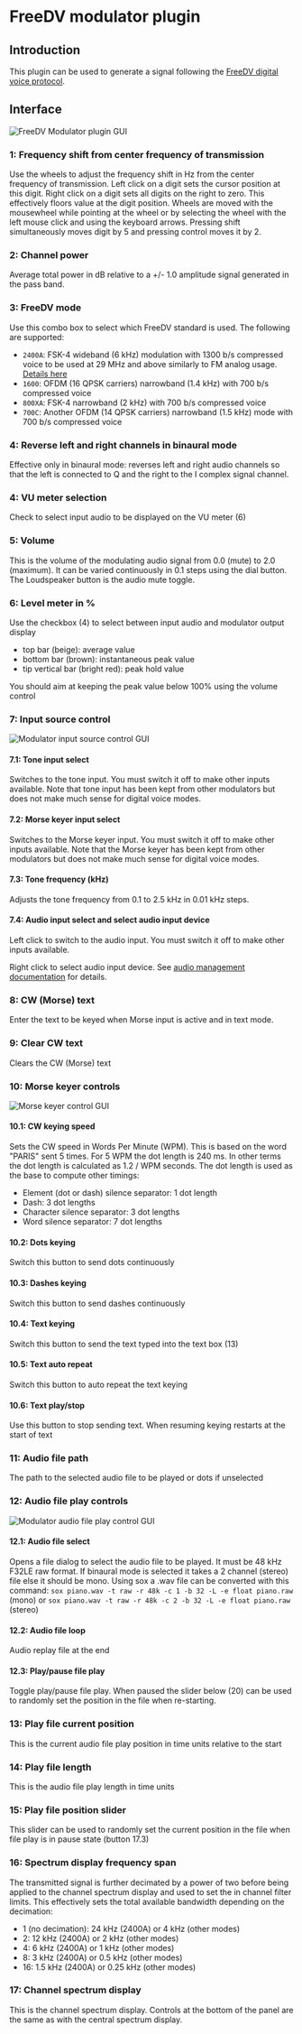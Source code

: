 <h1>FreeDV modulator plugin</h1>

<h2>Introduction</h2>

This plugin can be used to generate a signal following the [FreeDV digital voice protocol](https://freedv.org/).

<h2>Interface</h2>

![FreeDV Modulator plugin GUI](../../../doc/img/FreeDVMod_plugin.png)

<h3>1: Frequency shift from center frequency of transmission</h3>

Use the wheels to adjust the frequency shift in Hz from the center frequency of transmission. Left click on a digit sets the cursor position at this digit. Right click on a digit sets all digits on the right to zero. This effectively floors value at the digit position. Wheels are moved with the mousewheel while pointing at the wheel or by selecting the wheel with the left mouse click and using the keyboard arrows. Pressing shift simultaneously moves digit by 5 and pressing control moves it by 2.

<h3>2: Channel power</h3>

Average total power in dB relative to a +/- 1.0 amplitude signal generated in the pass band.

<h3>3: FreeDV mode</h3>

Use this combo box to select which FreeDV standard is used. The following are supported:

  - `2400A`: FSK-4 wideband (6 kHz) modulation with 1300 b/s compressed voice to be used at 29 MHz and above similarly to FM analog usage. [Details here](https://www.rowetel.com/?p=5119)
  - `1600`: OFDM (16 QPSK carriers) narrowband (1.4 kHz) with 700 b/s compressed voice
  - `800XA`: FSK-4 narrowband (2 kHz) with 700 b/s compressed voice
  - `700C`: Another OFDM (14 QPSK carriers) narrowband (1.5 kHz) mode with 700 b/s compressed voice

<h3>4: Reverse left and right channels in binaural mode</h3>

Effective only in binaural mode: reverses left and right audio channels so that the left is connected to Q and the right to the I complex signal channel. 

<h3>4: VU meter selection</h3>

Check to select input audio to be displayed on the VU meter (6)

<h3>5: Volume</h3>

This is the volume of the modulating audio signal from 0.0 (mute) to 2.0 (maximum). It can be varied continuously in 0.1 steps using the dial button. The Loudspeaker button is the audio mute toggle.

<h3>6: Level meter in %</h3>

Use the checkbox (4) to select between input audio and modulator output display

  - top bar (beige): average value
  - bottom bar (brown): instantaneous peak value
  - tip vertical bar (bright red): peak hold value

You should aim at keeping the peak value below 100% using the volume control

<h3>7: Input source control</h3>

![Modulator input source control GUI](../../../doc/img/ModControls.png)

<h4>7.1: Tone input select</h4>

Switches to the tone input. You must switch it off to make other inputs available. Note that tone input has been kept from other modulators but does not make much sense for digital voice modes.

<h4>7.2: Morse keyer input select</h4>

Switches to the Morse keyer input. You must switch it off to make other inputs available. Note that the Morse keyer has been kept from other modulators but does not make much sense for digital voice modes.

<h4>7.3: Tone frequency (kHz)</h4>

Adjusts the tone frequency from 0.1 to 2.5 kHz in 0.01 kHz steps.

<h4>7.4: Audio input select and select audio input device</h4>

Left click to switch to the audio input. You must switch it off to make other inputs available.

Right click to select audio input device. See [audio management documentation](../../../sdrgui/audio.md) for details.

<h3>8: CW (Morse) text</h3>

Enter the text to be keyed when Morse input is active and in text mode. 

<h3>9: Clear CW text</h3>

Clears the CW (Morse) text

<h3>10: Morse keyer controls</h3>

![Morse keyer control GUI](../../../doc/img/ModCWControls.png)

<h4>10.1: CW keying speed</h4>

Sets the CW speed in Words Per Minute (WPM). This is based on the word "PARIS" sent 5 times. For 5 WPM the dot length is 240 ms. In other terms the dot length is calculated as 1.2 / WPM seconds. The dot length is used as the base to compute other timings:

  - Element (dot or dash) silence separator: 1 dot length
  - Dash: 3 dot lengths
  - Character silence separator: 3 dot lengths
  - Word silence separator: 7 dot lengths
  
<h4>10.2: Dots keying</h4>

Switch this button to send dots continuously

<h4>10.3: Dashes keying</h4>

Switch this button to send dashes continuously

<h4>10.4: Text keying</h4>

Switch this button to send the text typed into the text box (13)

<h4>10.5: Text auto repeat</h4>

Switch this button to auto repeat the text keying

<h4>10.6: Text play/stop</h4>

Use this button to stop sending text. When resuming keying restarts at the start of text

<h3>11: Audio file path</h3>

The path to the selected audio file to be played or dots if unselected

<h3>12: Audio file play controls</h3>

![Modulator audio file play control GUI](../../../doc/img/ModFileControls.png)

<h4>12.1: Audio file select</h4>

Opens a file dialog to select the audio file to be played. It must be 48 kHz F32LE raw format. If binaural mode is selected it takes a 2 channel (stereo) file else it should be mono.
Using sox a .wav file can be converted with this command: `sox piano.wav -t raw -r 48k -c 1 -b 32 -L -e float piano.raw` (mono) or `sox piano.wav -t raw -r 48k -c 2 -b 32 -L -e float piano.raw` (stereo)

<h4>12.2: Audio file loop</h4>

Audio replay file at the end

<h4>12.3: Play/pause file play</h4>

Toggle play/pause file play. When paused the slider below (20) can be used to randomly set the position in the file when re-starting.

<h3>13: Play file current position</h3>

This is the current audio file play position in time units relative to the start

<h3>14: Play file length</h3>

This is the audio file play length in time units

<h3>15: Play file position slider</h3>

This slider can be used to randomly set the current position in the file when file play is in pause state (button 17.3)

<h3>16: Spectrum display frequency span</h3>

The transmitted signal is further decimated by a power of two before being applied to the channel spectrum display and used to set the in channel filter limits. This effectively sets the total available bandwidth depending on the decimation:

  - 1 (no decimation): 24 kHz (2400A) or 4 kHz (other modes)
  - 2: 12 kHz (2400A) or 2 kHz (other modes)
  - 4: 6 kHz (2400A) or 1 kHz (other modes)
  - 8: 3 kHz (2400A) or 0.5 kHz (other modes)
  - 16: 1.5 kHz (2400A) or 0.25 kHz (other modes)

<h3>17: Channel spectrum display</h3>

This is the channel spectrum display. Controls at the bottom of the panel are the same as with the central spectrum display.
